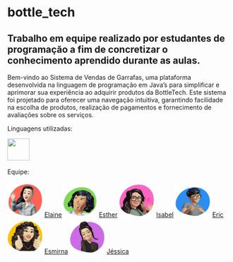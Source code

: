# bottle_tech
Trabalho em equipe realizado por estudantes de programação a fim de concretizar o conhecimento aprendido durante as aulas.
-----------------------------------------------------------------------------------
Bem-vindo ao Sistema de Vendas de Garrafas, uma plataforma desenvolvida na linguagem de 
programação em Java’s para simplificar e aprimorar sua experiência ao adquirir produtos da 
BottleTech. Este sistema foi projetado para oferecer uma navegação intuitiva, garantindo 
facilidade na escolha de produtos, realização de pagamentos e fornecimento de avaliações 
sobre os serviços.

Linguagens utilizadas: 

<img width = "50" height = "50" src="https://cdn.jsdelivr.net/gh/devicons/devicon/icons/java/java-original.svg"/>
          

Equipe: 

<img width = "80" height = "80" src="img-elaine.png" alt="Elaine"> <a href ="#">Elaine</a><img width = "80" height = "80" src="img-esther.png" alt="Esther"> <a href ="#">Esther</a> <img width = "80" height = "80" src="img-isabel.png" alt="Isabel"> <a href ="#">Isabel</a> <img width = "80" height = "80" src="img-eric.png" alt="Eric"> <a href ="https://www.instagram.com/soy._.eric?igsh=MWhpbTRtZXF0bTVwcA==">Eric</a> <img width = "80" height = "80" src="img-esmirna.png" alt="Esmirna"> <a href ="#">Esmirna</a> <img width = "80" height = "80" src="img-jessica.png" alt="Jéssica"> <a href ="#">Jéssica</a>
